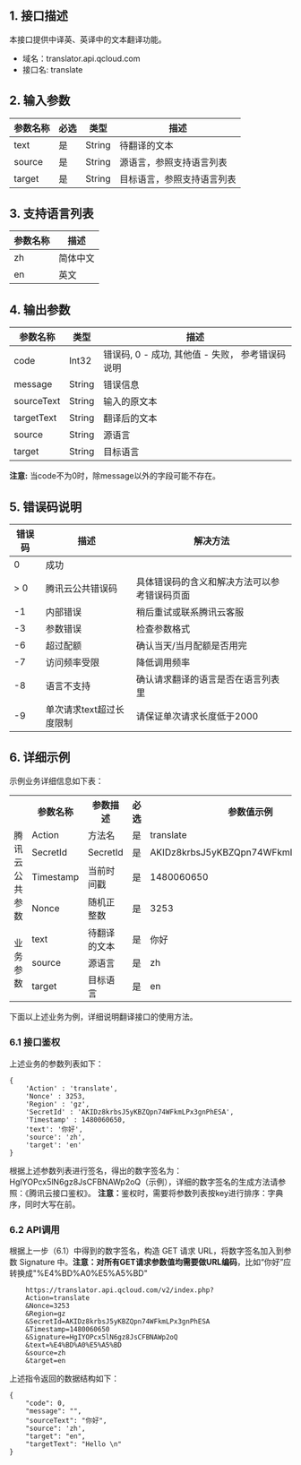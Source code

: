 ## 1. 接口描述
本接口提供中译英、英译中的文本翻译功能。
  * 域名：translator.api.qcloud.com
  * 接口名: translate
  
## 2. 输入参数

| 参数名称 |必选 | 类型 |描述|
|---------|---------|---------|---------|
| text | 是 | 	String |待翻译的文本|
| source | 是 | 	String |源语言，参照支持语言列表|
| target | 是 | 	String |目标语言，参照支持语言列表|

## 3. 支持语言列表
| 参数名称 |描述 |
|---------|---------|
| zh |简体中文 |
| en |英文|

## 4. 输出参数

| 参数名称 |类型 | 描述 |
|---------|---------|---------|
| code | Int32 | 错误码, 0 - 成功, 其他值 - 失败， 参考错误码说明 |
| message | String | 错误信息 |
| sourceText | String | 输入的原文本 |
| targetText | String | 翻译后的文本 |
| source | String | 源语言|
| target | String | 目标语言|

**注意:** 当code不为0时，除message以外的字段可能不存在。

## 5. 错误码说明

| 错误码 |描述 | 解决方法
|--------|--------|-------|
| 0  |  成功    |
| > 0 | 腾讯云公共错误码| 具体错误码的含义和解决方法可以参考错误码页面|
| -1 | 内部错误 | 稍后重试或联系腾讯云客服 | 
| -3 | 参数错误 | 检查参数格式 | 
| -6 | 超过配额 | 确认当天/当月配额是否用完
| -7 | 访问频率受限 | 降低调用频率
| -8 | 语言不支持 | 确认请求翻译的语言是否在语言列表里
| -9 | 单次请求text超过长度限制 | 请保证单次请求长度低于2000

## 6. 详细示例
  示例业务详细信息如下表：
	<table class="t">
<tr>
<th width="100"> <br />
</th><th width="80"> <b>参数名称</b>
</th><th width="100"> <b>参数描述</b>
</th><th width="50"> <b>必选</b>
</th><th width="150"> <b>参数值示例</b>
</th></tr>
<tr>
<td rowspan="4">腾讯云公共参数 </td><td> Action </td><td> 方法名 </td><td> 是 </td><td> translate
</td></tr>
<tr>
<td> SecretId </td><td> SecretId </td><td> 是 </td><td> AKIDz8krbsJ5yKBZQpn74WFkmLPx3gnPhESA
</td></tr>
<tr>
<td> Timestamp </td><td> 当前时间戳 </td><td> 是 </td><td> 1480060650
</td></tr>
<tr>
<td> Nonce </td><td> 随机正整数 </td><td> 是 </td><td> 3253
</td></tr>
<tr>
<td rowspan="4">业务参数 </td><td> text </td><td> 待翻译的文本 </td><td> 是 </td><td> 你好
</td></tr>
<tr>
<td> source </td><td> 源语言 </td><td> 是 </td><td> zh
</td></tr>
<tr>
<td> target </td><td> 目标语言 </td><td> 是 </td><td> en
</td></tr>
<tr>
</tr></table>


  下面以上述业务为例，详细说明翻译接口的使用方法。
### 6.1 接口鉴权
  上述业务的参数列表如下：
	
```
{
    'Action' : 'translate',
    'Nonce' : 3253,
    'Region' : 'gz',
    'SecretId' : 'AKIDz8krbsJ5yKBZQpn74WFkmLPx3gnPhESA',
    'Timestamp' : 1480060650,
    'text': '你好',
    'source': 'zh',
    'target': 'en'
}
```

  根据上述参数列表进行签名，得出的数字签名为：HgIYOPcx5lN6gz8JsCFBNAWp2oQ（示例），详细的数字签名的生成方法请参照：《腾讯云接口鉴权》。
  <b>注意：</b>鉴权时，需要将参数列表按key进行排序：字典序，同时大写在前。
### 6.2 API调用
  根据上一步（6.1）中得到的数字签名，构造 GET 请求 URL，将数字签名加入到参数 Signature 中。**注意：对所有GET请求参数值均需要做URL编码**，比如“你好”应转换成"%E4%BD%A0%E5%A5%BD"
  
```
    https://translator.api.qcloud.com/v2/index.php?
	Action=translate
	&Nonce=3253
	&Region=gz
	&SecretId=AKIDz8krbsJ5yKBZQpn74WFkmLPx3gnPhESA
	&Timestamp=1480060650
	&Signature=HgIYOPcx5lN6gz8JsCFBNAWp2oQ
	&text=%E4%BD%A0%E5%A5%BD
	&source=zh
	&target=en
```

  上述指令返回的数据结构如下：
	
```
{
    "code": 0,
    "message": "",
    "sourceText": "你好",
    "source": 'zh',
    "target": "en",
    "targetText": "Hello \n"
}
```